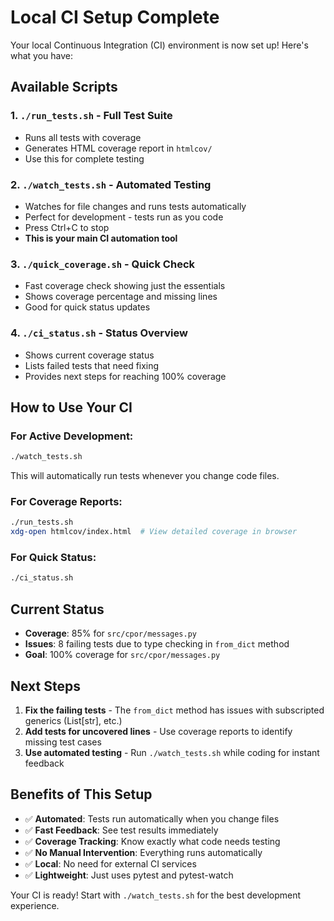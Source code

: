 # Local CI Setup Complete

Your local Continuous Integration (CI) environment is now set up! Here's what you have:

## Available Scripts

### 1. `./run_tests.sh` - Full Test Suite
- Runs all tests with coverage
- Generates HTML coverage report in `htmlcov/`
- Use this for complete testing

### 2. `./watch_tests.sh` - Automated Testing
- Watches for file changes and runs tests automatically
- Perfect for development - tests run as you code
- Press Ctrl+C to stop
- **This is your main CI automation tool**

### 3. `./quick_coverage.sh` - Quick Check
- Fast coverage check showing just the essentials
- Shows coverage percentage and missing lines
- Good for quick status updates

### 4. `./ci_status.sh` - Status Overview
- Shows current coverage status
- Lists failed tests that need fixing
- Provides next steps for reaching 100% coverage

## How to Use Your CI

### For Active Development:
```bash
./watch_tests.sh
```
This will automatically run tests whenever you change code files.

### For Coverage Reports:
```bash
./run_tests.sh
xdg-open htmlcov/index.html  # View detailed coverage in browser
```

### For Quick Status:
```bash
./ci_status.sh
```

## Current Status

- **Coverage**: 85% for `src/cpor/messages.py`
- **Issues**: 8 failing tests due to type checking in `from_dict` method
- **Goal**: 100% coverage for `src/cpor/messages.py`

## Next Steps

1. **Fix the failing tests** - The `from_dict` method has issues with subscripted generics (List[str], etc.)
2. **Add tests for uncovered lines** - Use coverage reports to identify missing test cases
3. **Use automated testing** - Run `./watch_tests.sh` while coding for instant feedback

## Benefits of This Setup

- ✅ **Automated**: Tests run automatically when you change files
- ✅ **Fast Feedback**: See test results immediately
- ✅ **Coverage Tracking**: Know exactly what code needs testing
- ✅ **No Manual Intervention**: Everything runs automatically
- ✅ **Local**: No need for external CI services
- ✅ **Lightweight**: Just uses pytest and pytest-watch

Your CI is ready! Start with `./watch_tests.sh` for the best development experience.
